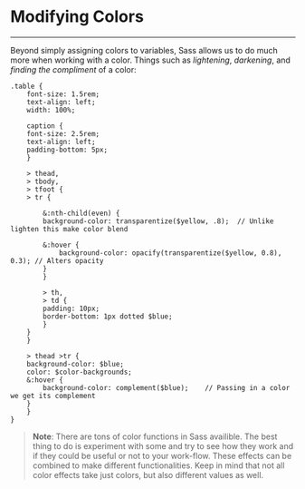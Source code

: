 # Modifying Colors
---

Beyond simply assigning colors to variables, Sass allows us to do much more when working with a color. Things such as _lightening_, _darkening_, and _finding the compliment_ of a color:

```
.table {
    font-size: 1.5rem;
    text-align: left;
    width: 100%;

    caption {
	font-size: 2.5rem;
	text-align: left;
	padding-bottom: 5px;
    }

    > thead,
    > tbody,
    > tfoot {
	> tr {

	    &:nth-child(even) {
		background-color: transparentize($yellow, .8);	// Unlike lighten this make color blend

		&:hover {
		    background-color: opacify(transparentize($yellow, 0.8), 0.3); // Alters opacity
		}
	    }

	    > th,
	    > td {
		padding: 10px;
		border-bottom: 1px dotted $blue;
	    }
	}
    }

    > thead >tr {
	background-color: $blue;
	color: $color-backgrounds;
	&:hover {
	    background-color: complement($blue);	// Passing in a color we get its complement
	}
    }
}
```

> **Note**: There are tons of color functions in Sass availible. The best thing to do is experiment with some and try to see how they work and if they could be useful or not to your work-flow. These effects can be combined to make different functionalities. Keep in mind that not all color effects take just colors, but also different values as well.
